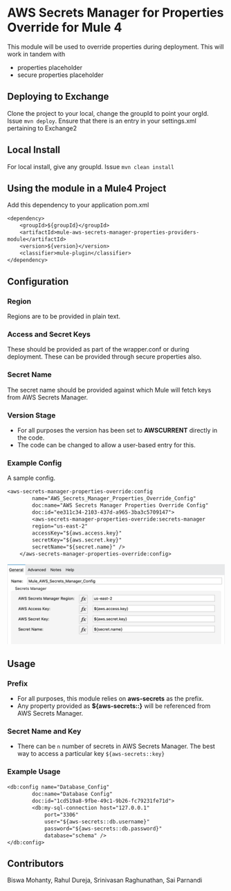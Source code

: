 # AWS Secrets Manager for Properties Override for Mule 4

This module will be used to override properties during deployment. This will work in tandem with
- properties placeholder
- secure properties placeholder

## Deploying to Exchange
Clone the project to your local, change the groupId to point your orgId. Issue `mvn deploy`.
Ensure that there is an entry in your settings.xml pertaining to Exchange2

## Local Install
For local install, give any groupId. Issue `mvn clean install`

## Using the module in a Mule4 Project
Add this dependency to your application pom.xml

```
<dependency>
	<groupId>${groupId}</groupId>
	<artifactId>mule-aws-secrets-manager-properties-providers-module</artifactId>
	<version>${version}</version>
	<classifier>mule-plugin</classifier>
</dependency>
```

## Configuration

### Region
Regions are to be provided in plain text.

### Access and Secret Keys
These should be provided as part of the wrapper.conf or during deployment.
These can be provided through secure properties also.

### Secret Name
The secret name should be provided against which Mule will fetch keys from 
AWS Secrets Manager.

### Version Stage
- For all purposes the version has been set to **AWSCURRENT** directly in the code.
- The code can be changed to allow a user-based entry for this.

### Example Config
A sample config.
```
<aws-secrets-manager-properties-override:config
		name="AWS_Secrets_Manager_Properties_Override_Config" 
		doc:name="AWS Secrets Manager Properties Override Config"
		doc:id="ee311c34-2103-437d-a965-3ba3c5709147">
		<aws-secrets-manager-properties-override:secrets-manager 
		region="us-east-2" 
		accessKey="${aws.access.key}" 
		secretKey="${aws.secret.key}" 
		secretName="${secret.name}" />
	</aws-secrets-manager-properties-override:config>
```

![alt text](sampleConfig.png)

## Usage

### Prefix
- For all purposes, this module relies on **aws-secrets** as the prefix.
- Any property provided as **${aws-secrets::}** will be referenced from AWS Secrets Manager.

### Secret Name and Key
- There can be `n` number of secrets in AWS Secrets Manager. The best way to access a particular key
`${aws-secrets::key}`

### Example Usage

```
<db:config name="Database_Config" 
		doc:name="Database Config"
		doc:id="1cd519a8-9fbe-49c1-9b26-fc79231fe71d">
		<db:my-sql-connection host="127.0.0.1" 
			port="3306"
			user="${aws-secrets::db.username}" 
			password="${aws-secrets::db.password}" 
			database="schema" />
</db:config>
```

## Contributors

Biswa Mohanty, Rahul Dureja, Srinivasan Raghunathan, Sai Parnandi
